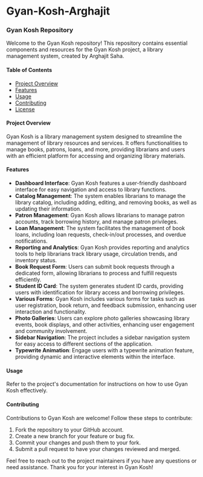 # Gyan-Kosh-Arghajit

### Gyan Kosh Repository

Welcome to the Gyan Kosh repository! This repository contains essential components and resources for the Gyan Kosh project, a library management system, created by Arghajit Saha.

#### Table of Contents

- [Project Overview](#project-overview)
- [Features](#features)
- [Usage](#usage)
- [Contributing](#contributing)
- [License](#license)

#### Project Overview

Gyan Kosh is a library management system designed to streamline the management of library resources and services. It offers functionalities to manage books, patrons, loans, and more, providing librarians and users with an efficient platform for accessing and organizing library materials.

#### Features

- **Dashboard Interface**: Gyan Kosh features a user-friendly dashboard interface for easy navigation and access to library functions.
- **Catalog Management**: The system enables librarians to manage the library catalog, including adding, editing, and removing books, as well as updating their information.
- **Patron Management**: Gyan Kosh allows librarians to manage patron accounts, track borrowing history, and manage patron privileges.
- **Loan Management**: The system facilitates the management of book loans, including loan requests, check-in/out processes, and overdue notifications.
- **Reporting and Analytics**: Gyan Kosh provides reporting and analytics tools to help librarians track library usage, circulation trends, and inventory status.
- **Book Request Form**: Users can submit book requests through a dedicated form, allowing librarians to process and fulfill requests efficiently.
- **Student ID Card**: The system generates student ID cards, providing users with identification for library access and borrowing privileges.
- **Various Forms**: Gyan Kosh includes various forms for tasks such as user registration, book return, and feedback submission, enhancing user interaction and functionality.
- **Photo Galleries**: Users can explore photo galleries showcasing library events, book displays, and other activities, enhancing user engagement and community involvement.
- **Sidebar Navigation**: The project includes a sidebar navigation system for easy access to different sections of the application.
- **Typewrite Animation**: Engage users with a typewrite animation feature, providing dynamic and interactive elements within the interface.

#### Usage

Refer to the project's documentation for instructions on how to use Gyan Kosh effectively.

#### Contributing

Contributions to Gyan Kosh are welcome! Follow these steps to contribute:

1. Fork the repository to your GitHub account.
2. Create a new branch for your feature or bug fix.
3. Commit your changes and push them to your fork.
4. Submit a pull request to have your changes reviewed and merged.


Feel free to reach out to the project maintainers if you have any questions or need assistance. Thank you for your interest in Gyan Kosh!
